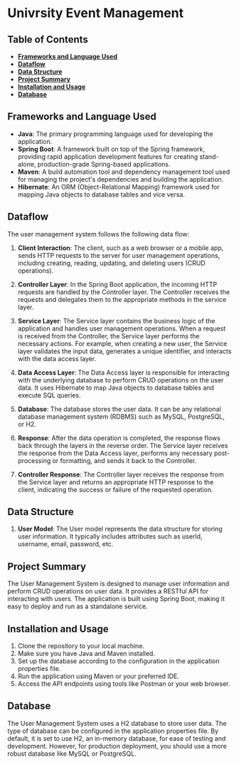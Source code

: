 # Univrsity Event Management

## Table of Contents

- **[Frameworks and Language Used](#frameworks-and-language-used)**
- **[Dataflow](#dataflow)**
- **[Data Structure](#data-structure)**
- **[Project Summary](#project-summary)**
- **[Installation and Usage](#installation-and-usage)**
- **[Database](#database)**

## Frameworks and Language Used

- **Java**: The primary programming language used for developing the application.
- **Spring Boot**: A framework built on top of the Spring framework, providing rapid application development features for creating stand-alone, production-grade Spring-based applications.
- **Maven**: A build automation tool and dependency management tool used for managing the project's dependencies and building the application.
- **Hibernate**: An ORM (Object-Relational Mapping) framework used for mapping Java objects to database tables and vice versa.

## Dataflow

The user management system follows the following data flow:

1. **Client Interaction**: The client, such as a web browser or a mobile app, sends HTTP requests to the server for user management operations, including creating, reading, updating, and deleting users (CRUD operations).

2. **Controller Layer**: In the Spring Boot application, the incoming HTTP requests are handled by the Controller layer. The Controller receives the requests and delegates them to the appropriate methods in the service layer.

3. **Service Layer**: The Service layer contains the business logic of the application and handles user management operations. When a request is received from the Controller, the Service layer performs the necessary actions. For example, when creating a new user, the Service layer validates the input data, generates a unique identifier, and interacts with the data access layer.

4. **Data Access Layer**: The Data Access layer is responsible for interacting with the underlying database to perform CRUD operations on the user data. It uses Hibernate to map Java objects to database tables and execute SQL queries.

5. **Database**: The database stores the user data. It can be any relational database management system (RDBMS) such as MySQL, PostgreSQL, or H2.

6. **Response**: After the data operation is completed, the response flows back through the layers in the reverse order. The Service layer receives the response from the Data Access layer, performs any necessary post-processing or formatting, and sends it back to the Controller.

7. **Controller Response**: The Controller layer receives the response from the Service layer and returns an appropriate HTTP response to the client, indicating the success or failure of the requested operation.

## Data Structure

1. **User Model**: The User model represents the data structure for storing user information. It typically includes attributes such as userId, username, email, password, etc.

## Project Summary

The User Management System is designed to manage user information and perform CRUD operations on user data. It provides a RESTful API for interacting with users. The application is built using Spring Boot, making it easy to deploy and run as a standalone service.

## Installation and Usage

1. Clone the repository to your local machine.
2. Make sure you have Java and Maven installed.
3. Set up the database according to the configuration in the application properties file.
4. Run the application using Maven or your preferred IDE.
5. Access the API endpoints using tools like Postman or your web browser.

## Database

The User Management System uses a H2 database to store user data. The type of database can be configured in the application properties file. By default, it is set to use H2, an in-memory database, for ease of testing and development. However, for production deployment, you should use a more robust database like MySQL or PostgreSQL.

